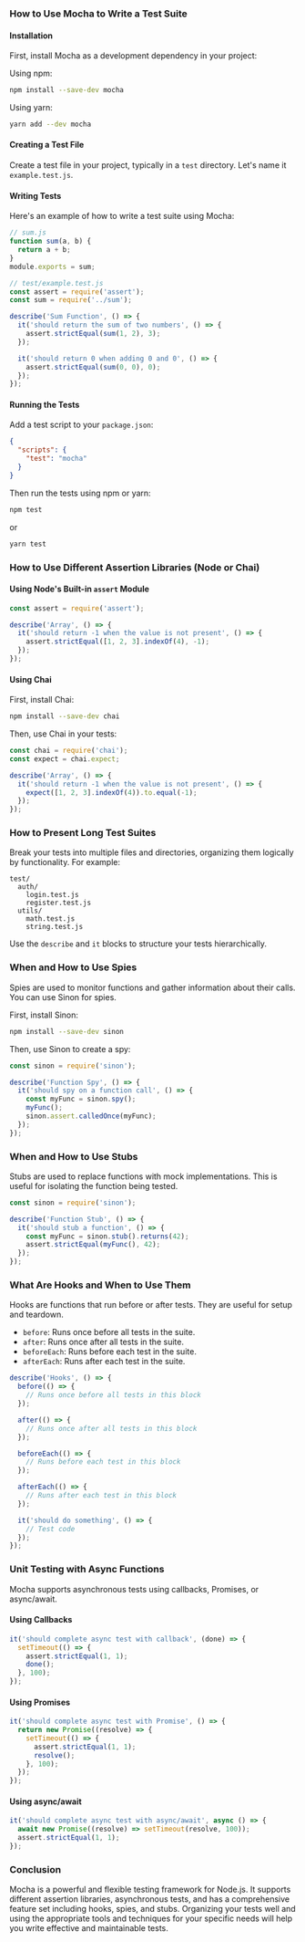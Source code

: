### How to Use Mocha to Write a Test Suite

#### Installation

First, install Mocha as a development dependency in your project:

Using npm:

```bash
npm install --save-dev mocha
```

Using yarn:

```bash
yarn add --dev mocha
```

#### Creating a Test File

Create a test file in your project, typically in a `test` directory. Let's name it `example.test.js`.

#### Writing Tests

Here's an example of how to write a test suite using Mocha:

```javascript
// sum.js
function sum(a, b) {
  return a + b;
}
module.exports = sum;
```

```javascript
// test/example.test.js
const assert = require('assert');
const sum = require('../sum');

describe('Sum Function', () => {
  it('should return the sum of two numbers', () => {
    assert.strictEqual(sum(1, 2), 3);
  });

  it('should return 0 when adding 0 and 0', () => {
    assert.strictEqual(sum(0, 0), 0);
  });
});
```

#### Running the Tests

Add a test script to your `package.json`:

```json
{
  "scripts": {
    "test": "mocha"
  }
}
```

Then run the tests using npm or yarn:

```bash
npm test
```

or

```bash
yarn test
```

### How to Use Different Assertion Libraries (Node or Chai)

#### Using Node's Built-in `assert` Module

```javascript
const assert = require('assert');

describe('Array', () => {
  it('should return -1 when the value is not present', () => {
    assert.strictEqual([1, 2, 3].indexOf(4), -1);
  });
});
```

#### Using Chai

First, install Chai:

```bash
npm install --save-dev chai
```

Then, use Chai in your tests:

```javascript
const chai = require('chai');
const expect = chai.expect;

describe('Array', () => {
  it('should return -1 when the value is not present', () => {
    expect([1, 2, 3].indexOf(4)).to.equal(-1);
  });
});
```

### How to Present Long Test Suites

Break your tests into multiple files and directories, organizing them logically by functionality. For example:

```
test/
  auth/
    login.test.js
    register.test.js
  utils/
    math.test.js
    string.test.js
```

Use the `describe` and `it` blocks to structure your tests hierarchically.

### When and How to Use Spies

Spies are used to monitor functions and gather information about their calls. You can use Sinon for spies.

First, install Sinon:

```bash
npm install --save-dev sinon
```

Then, use Sinon to create a spy:

```javascript
const sinon = require('sinon');

describe('Function Spy', () => {
  it('should spy on a function call', () => {
    const myFunc = sinon.spy();
    myFunc();
    sinon.assert.calledOnce(myFunc);
  });
});
```

### When and How to Use Stubs

Stubs are used to replace functions with mock implementations. This is useful for isolating the function being tested.

```javascript
const sinon = require('sinon');

describe('Function Stub', () => {
  it('should stub a function', () => {
    const myFunc = sinon.stub().returns(42);
    assert.strictEqual(myFunc(), 42);
  });
});
```

### What Are Hooks and When to Use Them

Hooks are functions that run before or after tests. They are useful for setup and teardown.

- `before`: Runs once before all tests in the suite.
- `after`: Runs once after all tests in the suite.
- `beforeEach`: Runs before each test in the suite.
- `afterEach`: Runs after each test in the suite.

```javascript
describe('Hooks', () => {
  before(() => {
    // Runs once before all tests in this block
  });

  after(() => {
    // Runs once after all tests in this block
  });

  beforeEach(() => {
    // Runs before each test in this block
  });

  afterEach(() => {
    // Runs after each test in this block
  });

  it('should do something', () => {
    // Test code
  });
});
```

### Unit Testing with Async Functions

Mocha supports asynchronous tests using callbacks, Promises, or async/await.

#### Using Callbacks

```javascript
it('should complete async test with callback', (done) => {
  setTimeout(() => {
    assert.strictEqual(1, 1);
    done();
  }, 100);
});
```

#### Using Promises

```javascript
it('should complete async test with Promise', () => {
  return new Promise((resolve) => {
    setTimeout(() => {
      assert.strictEqual(1, 1);
      resolve();
    }, 100);
  });
});
```

#### Using async/await

```javascript
it('should complete async test with async/await', async () => {
  await new Promise((resolve) => setTimeout(resolve, 100));
  assert.strictEqual(1, 1);
});
```

### Conclusion

Mocha is a powerful and flexible testing framework for Node.js. It supports different assertion libraries, asynchronous tests, and has a comprehensive feature set including hooks, spies, and stubs. Organizing your tests well and using the appropriate tools and techniques for your specific needs will help you write effective and maintainable tests.
